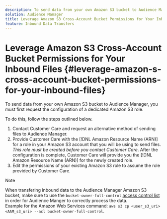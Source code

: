 ```yaml
---
description: To send data from your own Amazon S3 bucket to Audience Manager, you must first request the configuration of a dedicated Amazon S3 role.
solution: Audience Manager
title: Leverage Amazon S3 Cross-Account Bucket Permissions for Your Inbound Files 
feature: Inbound Data Transfers
---
```


# Leverage Amazon S3 Cross-Account Bucket Permissions for Your Inbound Files {#leverage-amazon-s-cross-account-bucket-permissions-for-your-inbound-files}

To send data from your own Amazon S3 bucket to Audience Manager, you must first request the configuration of a dedicated Amazon S3 role.

To do this, follow the steps outlined below.

1. Contact Customer Care and request an alternative method of sending files to Audience Manager.
2. Provide Customer Care with the [!DNL Amazon Resource Name (ARN)] for a role in your Amazon S3 account that you will be using to send files. _This role must be created before you contact Customer Care_. After the configuration is complete, Customer Care will provide you the [!DNL Amazon Resource Name (ARN)] for the newly created role.
3. Edit the permissions of your existing Amazon S3 role to assume the role provided by Customer Care.

>[!NOTE]
>
>When transfering inbound data to the Audience Manager Amazon S3 bucket, make sure to use the `bucket-owner-full-control` [access control list](https://docs.aws.amazon.com/AmazonS3/latest/userguide/about-object-ownership.html) in order for Audience Manger to correctly process the data.
><br>
>Example for the Amazon Web Services command: `aws s3 cp <user_s3_uri> <AAM_s3_uri> --acl bucket-owner-full-control`.

